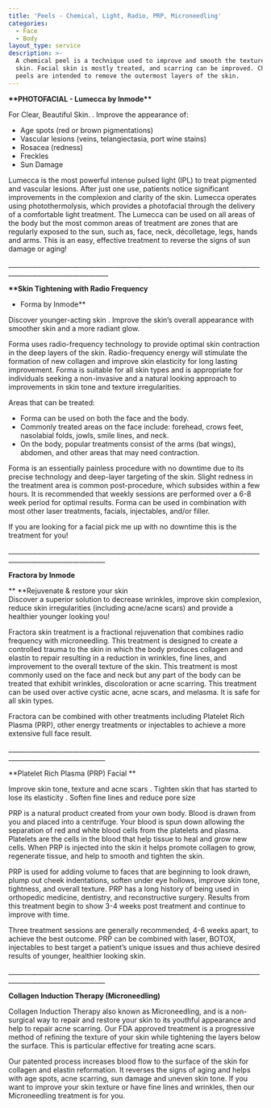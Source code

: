 ```yaml
---
title: 'Peels - Chemical, Light, Radio, PRP, Microneedling'
categories:
  - Face
  - Body
layout_type: service
description: >-
  A chemical peel is a technique used to improve and smooth the texture of the
  skin. Facial skin is mostly treated, and scarring can be improved. Chemical
  peels are intended to remove the outermost layers of the skin.
---
```

**\*\*PHOTOFACIAL - Lumecca by Inmode\*\***

For Clear, Beautiful Skin. . Improve the appearance of:

* Age spots (red or brown pigmentations)
* Vascular lesions (veins, telangiectasia, port wine stains)
* Rosacea (redness)
* Freckles
* Sun Damage

Lumecca is the most powerful intense pulsed light (IPL) to treat pigmented and vascular lesions. After just one use, patients notice significant improvements in the complexion and clarity of the skin. Lumecca operates using photothermolysis, which provides a photofacial through the delivery of a comfortable light treatment. The Lumecca can be used on all areas of the body but the most common areas of treatment are zones that are regularly exposed to the sun, such as, face, neck, décolletage, legs, hands and arms.  This is an easy, effective treatment to reverse the signs of sun damage or aging!

\_\_\_\_\_\_\_\_\_\_\_\_\_\_\_\_\_\_\_\_\_\_\_\_\_\_\_\_\_\_\_\_\_\_\_\_\_\_\_\_\_\_\_\_\_\_\_\_\_\_\_\_\_\_\_\_\_\_\_\_\_\_\_\_\_\_\_\_\_\_\_\_\_\_\_\_\_\_\_\_\_\_\_\_\_\_\_\_\_\_\_\_\_\_\_\_\_\_\_\_\_\_\_\_\_\_\_\__

**\*\*Skin Tightening with Radio Frequency**

* Forma by Inmode\*\*

Discover younger-acting skin
. 
Improve the skin’s overall appearance with smoother skin and a more radiant glow.

Forma uses radio-frequency technology to provide optimal skin contraction in the deep layers of the skin. Radio-frequency energy will stimulate the formation of new collagen and improve skin elasticity for long lasting improvement. Forma is suitable for all skin types and is appropriate for individuals seeking a non-invasive and a natural looking approach to improvements in skin tone and texture irregularities.

Areas that can be treated:

* Forma can be used on both the face and the body. 
* Commonly treated areas on the face include: forehead, crows feet, nasolabial folds, jowls, smile lines, and neck. 
* On the body, popular treatments consist of the arms (bat wings), abdomen, and other areas that may need contraction.

Forma is an essentially painless procedure with no downtime due to its precise technology and deep-layer targeting of the skin.  Slight redness in the treatment area is common post-procedure, which subsides within a few hours.  It is recommended that weekly sessions are performed over a 6-8 week period for optimal results.  Forma can be used in combination with most other laser treatments, facials, injectables, and/or filler.

If you are looking for a facial pick me up with no downtime this is the treatment for you!

\_\_\_\_\_\_\_\_\_\_\_\_\_\_\_\_\_\_\_\_\_\_\_\_\_\_\_\_\_\_\_\_\_\_\_\_\_\_\_\_\_\_\_\_\_\_\_\_\_\_\_\_\_\_\_\_\_\_\_\_\_\_\_\_\_\_\_\_\_\_\_\_\_\_\_\_\_\_\_\_\_\_\_\_\_\_\_\_\_\_\_\_\_\_\_\_\_\_\_\_\_\_\_\_\_\_\_\_

**Fractora by Inmode**

**
 **Rejuvenate & restore your skin
\
Discover a superior solution to decrease wrinkles, improve skin complexion, reduce skin irregularities (including acne/acne scars) and provide a healthier younger looking you! 

Fractora skin treatment is a fractional rejuvenation that combines radio frequency with microneedling. This treatment is designed to create a controlled trauma to the skin in which the body produces collagen and elastin to repair resulting in a reduction in wrinkles, fine lines, and improvement to the overall texture of the skin. This treatment is most commonly used on the face and neck but any part of the body can be treated that exhibit wrinkles, discoloration or acne scarring. This treatment can be used over active cystic acne, acne scars, and melasma. It is safe for all skin types. 

Fractora can be combined with other treatments including Platelet Rich Plasma (PRP), other energy treatments or injectables to achieve a more extensive full face result.

\_\_\_\_\_\_\_\_\_\_\_\_\_\_\_\_\_\_\_\_\_\_\_\_\_\_\_\_\_\_\_\_\_\_\_\_\_\_\_\_\_\_\_\_\_\_\_\_\_\_\_\_\_\_\_\_\_\_\_\_\_\_\_\_\_\_\_\_\_\_\_\_\_\_\_\_\_\_\_\_\_\_\_\_\_\_\_\_\_\_\_\_\_\_\_\_\_\_\_\_\_\_\_\_\_\_\_\_

**Platelet Rich Plasma (PRP) Facial
**

Improve skin tone, texture and acne scars
. Tighten skin that has started to lose its elasticity
. Soften fine lines and reduce pore size


PRP is a natural product created from your own body. Blood is drawn from you and placed into a centrifuge. Your blood is spun down allowing the separation of red and white blood cells from the platelets and plasma. Platelets are the cells in the blood that help tissue to heal and grow new cells. When PRP is injected into the skin it helps promote collagen to grow, regenerate tissue, and help to smooth and tighten the skin.  

PRP is used for adding volume to faces that are beginning to look drawn, plump out cheek indentations, soften under eye hollows, improve skin tone, tightness, and overall texture. PRP has a long history of being used in orthopedic medicine, dentistry, and reconstructive surgery. Results from this treatment begin to show 3-4 weeks post treatment and continue to improve with time. 

Three treatment sessions are generally recommended, 4-6 weeks apart, to achieve the best outcome. PRP can be combined with laser, BOTOX, injectables to best target a patient’s unique issues and thus achieve desired results of younger, healthier looking skin.

\_\_\_\_\_\_\_\_\_\_\_\_\_\_\_\_\_\_\_\_\_\_\_\_\_\_\_\_\_\_\_\_\_\_\_\_\_\_\_\_\_\_\_\_\_\_\_\_\_\_\_\_\_\_\_\_\_\_\_\_\_\_\_\_\_\_\_\_\_\_\_\_\_\_\_\_\_\_\_\_\_\_\_\_\_\_\_\_\_\_\_\_\_\_\_\_\_\_\_\_\_\_\_\_\_\_\_\_

**Collagen Induction Therapy (Microneedling)**

Collagen Induction Therapy also known as Microneedling, and is a non-surgical way to repair and restore your skin to its youthful appearance and help to repair acne scarring. Our FDA approved treatment is a progressive method of refining the texture of your skin while tightening the layers below the surface. This is particular effective for treating acne scars. 

Our patented process increases blood flow to the surface of the skin for collagen and elastin reformation. It reverses the signs of aging and helps with age spots, acne scarring, sun damage and uneven skin tone. If you want to improve your skin texture or have fine lines and wrinkles, then our Microneedling treatment is for you.
